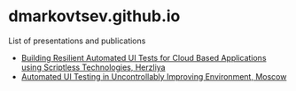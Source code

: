 # dmarkovtsev.github.io
List of presentations and publications

- [Building Resilient Automated UI Tests for Cloud Based Applications using Scriptless Technologies, Herzliya](https://dmarkovtsev.github.io/devgeekweek-2017-herzliya/index.html)
- [Automated UI Testing in Uncontrollably Improving Environment, Moscow](https://dmarkovtsev.github.io/sqadays-2017-moscow/index.html)
